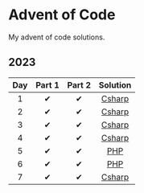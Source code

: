 ﻿# Advent of Code

My advent of code solutions.

## 2023

| Day | Part 1 | Part 2 | Solution |
| :---: | :---: | :---: | :---: |
| 1  | ✔ | ✔ | [Csharp](csharp/Day1/Day1.cs) |
| 2  | ✔ | ✔ | [Csharp](csharp/Day2/Day2.cs) |
| 3  | ✔ | ✔ | [Csharp](csharp/Day3/Day3.cs) |
| 4  | ✔ | ✔ | [Csharp](csharp/Day4/Day4.cs) |
| 5  | ✔ | ✔ | [PHP](php/src/Day05.php) |
| 6  | ✔ | ✔ | [PHP](php/src/Day06.php) |
| 7  | ✔ | ✔ | [Csharp](csharp/Day7/Day7.cs) |
